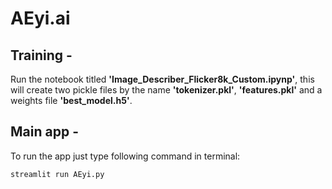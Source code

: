# AEyi.ai

## Training - 
Run the notebook titled **'Image_Describer_Flicker8k_Custom.ipynp'**, this will create two pickle files by the name **'tokenizer.pkl'**, **'features.pkl'** and a weights file **'best_model.h5'**.

## Main app - 
To run the app just type following command in terminal:<br>
```
streamlit run AEyi.py
```
